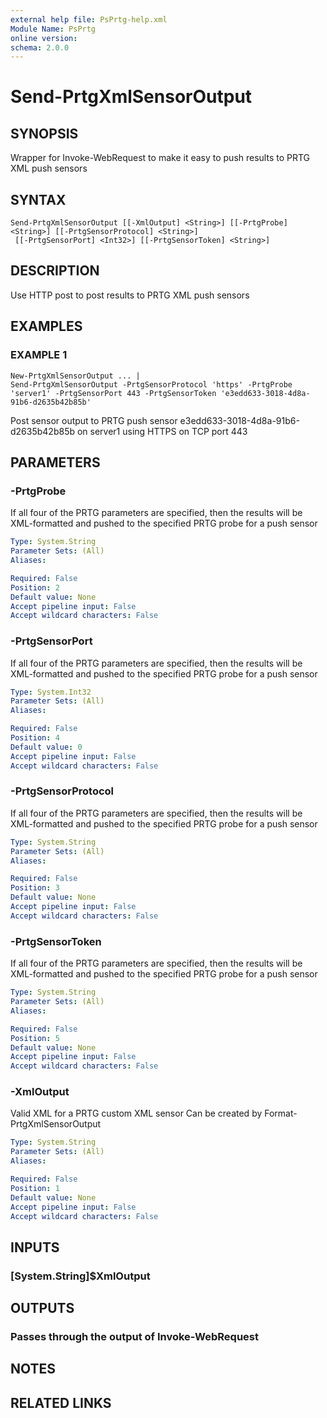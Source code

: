 ```yaml
---
external help file: PsPrtg-help.xml
Module Name: PsPrtg
online version:
schema: 2.0.0
---
```


# Send-PrtgXmlSensorOutput

## SYNOPSIS
Wrapper for Invoke-WebRequest to make it easy to push results to PRTG XML push sensors

## SYNTAX

```
Send-PrtgXmlSensorOutput [[-XmlOutput] <String>] [[-PrtgProbe] <String>] [[-PrtgSensorProtocol] <String>]
 [[-PrtgSensorPort] <Int32>] [[-PrtgSensorToken] <String>]
```

## DESCRIPTION
Use HTTP post to post results to PRTG XML push sensors

## EXAMPLES

### EXAMPLE 1
```
New-PrtgXmlSensorOutput ... |
Send-PrtgXmlSensorOutput -PrtgSensorProtocol 'https' -PrtgProbe 'server1' -PrtgSensorPort 443 -PrtgSensorToken 'e3edd633-3018-4d8a-91b6-d2635b42b85b'
```

Post sensor output to PRTG push sensor e3edd633-3018-4d8a-91b6-d2635b42b85b on server1 using HTTPS on TCP port 443

## PARAMETERS

### -PrtgProbe
If all four of the PRTG parameters are specified, then the results will be XML-formatted and pushed to the specified PRTG probe for a push sensor

```yaml
Type: System.String
Parameter Sets: (All)
Aliases:

Required: False
Position: 2
Default value: None
Accept pipeline input: False
Accept wildcard characters: False
```

### -PrtgSensorPort
If all four of the PRTG parameters are specified, then the results will be XML-formatted and pushed to the specified PRTG probe for a push sensor

```yaml
Type: System.Int32
Parameter Sets: (All)
Aliases:

Required: False
Position: 4
Default value: 0
Accept pipeline input: False
Accept wildcard characters: False
```

### -PrtgSensorProtocol
If all four of the PRTG parameters are specified, then the results will be XML-formatted and pushed to the specified PRTG probe for a push sensor

```yaml
Type: System.String
Parameter Sets: (All)
Aliases:

Required: False
Position: 3
Default value: None
Accept pipeline input: False
Accept wildcard characters: False
```

### -PrtgSensorToken
If all four of the PRTG parameters are specified, then the results will be XML-formatted and pushed to the specified PRTG probe for a push sensor

```yaml
Type: System.String
Parameter Sets: (All)
Aliases:

Required: False
Position: 5
Default value: None
Accept pipeline input: False
Accept wildcard characters: False
```

### -XmlOutput
Valid XML for a PRTG custom XML sensor
Can be created by Format-PrtgXmlSensorOutput

```yaml
Type: System.String
Parameter Sets: (All)
Aliases:

Required: False
Position: 1
Default value: None
Accept pipeline input: False
Accept wildcard characters: False
```

## INPUTS

### [System.String]$XmlOutput
## OUTPUTS

### Passes through the output of Invoke-WebRequest
## NOTES

## RELATED LINKS
